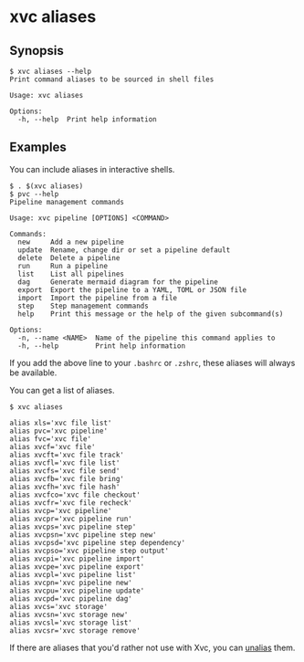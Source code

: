 # xvc aliases

## Synopsis

```console
$ xvc aliases --help
Print command aliases to be sourced in shell files

Usage: xvc aliases

Options:
  -h, --help  Print help information

```


## Examples

You can include aliases in interactive shells. 

```console,ignore
$ . $(xvc aliases)
$ pvc --help
Pipeline management commands

Usage: xvc pipeline [OPTIONS] <COMMAND>

Commands:
  new     Add a new pipeline
  update  Rename, change dir or set a pipeline default
  delete  Delete a pipeline
  run     Run a pipeline
  list    List all pipelines
  dag     Generate mermaid diagram for the pipeline
  export  Export the pipeline to a YAML, TOML or JSON file
  import  Import the pipeline from a file
  step    Step management commands
  help    Print this message or the help of the given subcommand(s)

Options:
  -n, --name <NAME>  Name of the pipeline this command applies to
  -h, --help         Print help information
```

If you add the above line to your `.bashrc` or `.zshrc`, these aliases will always be available.

You can get a list of aliases. 

```console
$ xvc aliases

alias xls='xvc file list'
alias pvc='xvc pipeline'
alias fvc='xvc file'
alias xvcf='xvc file'
alias xvcft='xvc file track'
alias xvcfl='xvc file list'
alias xvcfs='xvc file send'
alias xvcfb='xvc file bring'
alias xvcfh='xvc file hash'
alias xvcfco='xvc file checkout'
alias xvcfr='xvc file recheck'
alias xvcp='xvc pipeline'
alias xvcpr='xvc pipeline run'
alias xvcps='xvc pipeline step'
alias xvcpsn='xvc pipeline step new'
alias xvcpsd='xvc pipeline step dependency'
alias xvcpso='xvc pipeline step output'
alias xvcpi='xvc pipeline import'
alias xvcpe='xvc pipeline export'
alias xvcpl='xvc pipeline list'
alias xvcpn='xvc pipeline new'
alias xvcpu='xvc pipeline update'
alias xvcpd='xvc pipeline dag'
alias xvcs='xvc storage'
alias xvcsn='xvc storage new'
alias xvcsl='xvc storage list'
alias xvcsr='xvc storage remove'

```

If there are aliases that you'd rather not use with Xvc, you can [unalias](https://man7.org/linux/man-pages/man1/unalias.1p.html) them.


